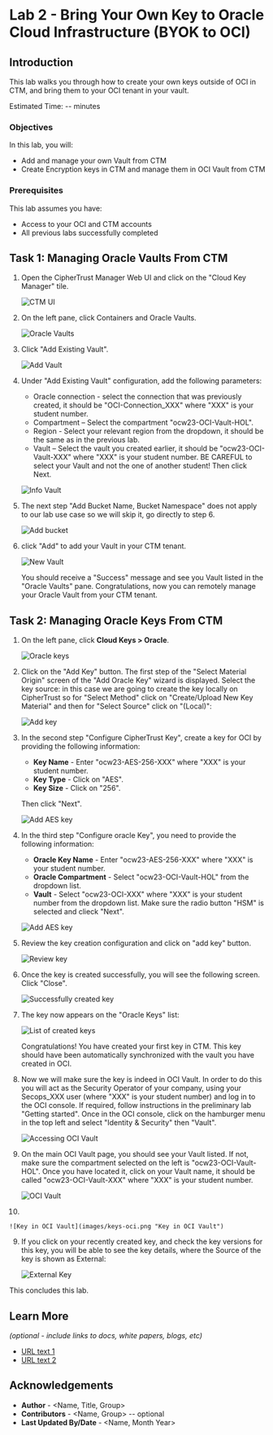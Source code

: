# Lab 2 - Bring Your Own Key to Oracle Cloud Infrastructure (BYOK to OCI)

## Introduction

This lab walks you through how to create your own keys outside of OCI in CTM, and bring them to your OCI tenant in your vault.

Estimated Time: -- minutes

### Objectives

In this lab, you will:
* Add and manage your own Vault from CTM
* Create Encryption keys in CTM and manage them in OCI Vault from CTM

### Prerequisites

This lab assumes you have:
* Access to your OCI and CTM accounts
* All previous labs successfully completed

## Task 1: Managing Oracle Vaults From CTM

1. Open the CipherTrust Manager Web UI and click on the "Cloud Key Manager" tile.

    ![CTM UI](images/log-in-ctm.png "CTM UI")

2. On the left pane, click Containers and Oracle Vaults. 

    ![Oracle Vaults](images/oracle-vaults.png "Oracle Vaults")

3. Click "Add Existing Vault".

    ![Add Vault](images/add-vault.png "Add Vault")

4. Under "Add Existing Vault" configuration, add the following parameters:
    * Oracle connection - select the connection that was previously created, it should be "OCI-Connection_XXX" where "XXX" is your student number.
    * Compartment – Select the compartment "ocw23-OCI-Vault-HOL".
    * Region - Select your relevant region from the dropdown, it should be the same as in the previous lab.
    * Vault – Select the vault you created earlier, it should be "ocw23-OCI-Vault-XXX" where "XXX" is your student number.
    BE CAREFUL to select your Vault and not the one of another student!
    Then click Next. 

    ![Info Vault](images/info-vault.png "Info Vault")

5. The next step "Add Bucket Name, Bucket Namespace" does not apply to our lab use case so we will skip it, go directly to step 6. 

     ![Add bucket](images/add-bucket.png "Add bucket")

6. click "Add" to add your Vault in your CTM tenant.

     ![New Vault](images/created-vault.png "New Vault")

    You should receive a "Success" message and see you Vault listed in the "Oracle Vaults" pane. Congratulations, now you can remotely manage your Oracle Vault from your CTM tenant. 

## Task 2: Managing Oracle Keys From CTM

1. On the left pane, click **Cloud Keys > Oracle**.

    ![Oracle keys](images/oracle-keys.png "Oracle keys")

2. Click on the "Add Key" button. The first step of the "Select Material Origin" screen of the "Add Oracle Key" wizard is displayed. Select the key source: in this case we are going to create the key locally on CipherTrust so for "Select Method" click on "Create/Upload New Key Material" and then for "Select Source" click on "(Local)":

    ![Add key](images/add-key.png "Add key")

3. In the second step "Configure CipherTrust Key", create a key for OCI by providing the following information:
    * **Key Name** - Enter "ocw23-AES-256-XXX" where "XXX" is your student number.
    * **Key Type** - Click on "AES".
    * **Key Size** - Click on "256".

    Then click "Next".

     ![Add AES key](images/aes-key.png "Add AES key")

4. In the third step "Configure oracle Key", you need to provide the following information:
    * **Oracle Key Name** - Enter "ocw23-AES-256-XXX" where "XXX" is your student number.
    * **Oracle Compartment** - Select "ocw23-OCI-Vault-HOL" from the dropdown list.
    * **Vault** - Select "ocw23-OCI-XXX" where "XXX" is your student number from the dropdown list.
    Make sure the radio button "HSM" is selected and clieck "Next". 

    ![Add AES key](images/key-compartment.png "Add AES key")

5. Review the key creation configuration and click on "add key" button.

     ![Review key](images/review-key.png "Review key")

6. Once the key is created successfully, you will see the following screen. Click "Close". 

    ![Successfully created key](images/created-key.png "Successfully created key")

7. The key now appears on the "Oracle Keys" list:

    ![List of created keys](images/list-key.png "List of created keys")

    Congratulations! You have created your first key in CTM. This key should have been automatically synchronized with the vault you have created in OCI.

8. Now we will make sure the key is indeed in OCI Vault. 
In order to do this you will act as the Security Operator of your company, using your Secops_XXX user (where "XXX" is your student number) and log in to the OCI console. If required, follow instructions in the preliminary lab "Getting started".
Once in the OCI console, click on the hamburger menu in the top left and select "Identity & Security" then "Vault".

   ![Accessing OCI Vault](images/accessing-oci-vault.png "Accessing OCI Vault")

9. On the main OCI Vault page, you should see your Vault listed. If not, make sure the compartment selected on the left is "ocw23-OCI-Vault-HOL". Once you have located it, click on your Vault name, it should be called "ocw23-OCI-Vault-XXX" where "XXX" is your student number. 

   ![OCI Vault](images/oci-vault.png "Vault")

10. 

    ![Key in OCI Vault](images/keys-oci.png "Key in OCI Vault")

9. If you click on your recently created key, and check the key versions for this key, you will be able to see the key details, where the Source of the key is shown as External:

     ![External Key](images/external-key.png "External Key")

This concludes this lab.

## Learn More

*(optional - include links to docs, white papers, blogs, etc)*

* [URL text 1](http://docs.oracle.com)
* [URL text 2](http://docs.oracle.com)

## Acknowledgements
* **Author** - <Name, Title, Group>
* **Contributors** -  <Name, Group> -- optional
* **Last Updated By/Date** - <Name, Month Year>
